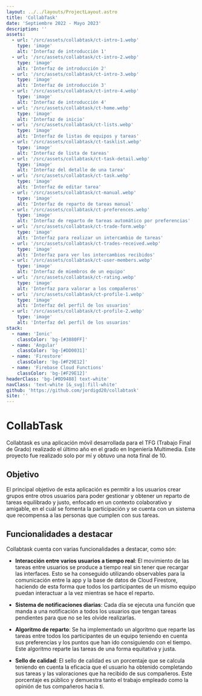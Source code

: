 ```yaml
---
layout: ../../layouts/ProjectLayout.astro
title: 'CollabTask'
date: 'Septiembre 2022 - Mayo 2023'
description: ''
assets: 
  - url: '/src/assets/collabtask/ct-intro-1.webp'
    type: 'image' 
    alt: 'Interfaz de introducción 1'
  - url: '/src/assets/collabtask/ct-intro-2.webp'
    type: 'image' 
    alt: 'Interfaz de introducción 2'
  - url: '/src/assets/collabtask/ct-intro-3.webp'
    type: 'image' 
    alt: 'Interfaz de introducción 3'
  - url: '/src/assets/collabtask/ct-intro-4.webp'
    type: 'image' 
    alt: 'Interfaz de introducción 4'
  - url: '/src/assets/collabtask/ct-home.webp'
    type: 'image' 
    alt: 'Interfaz de inicio'
  - url: '/src/assets/collabtask/ct-lists.webp'
    type: 'image' 
    alt: 'Interfaz de listas de equipos y tareas'
  - url: '/src/assets/collabtask/ct-tasklist.webp'
    type: 'image' 
    alt: 'Interfaz de lista de tareas'
  - url: '/src/assets/collabtask/ct-task-detail.webp'
    type: 'image' 
    alt: 'Interfaz del detalle de una tarea'
  - url: '/src/assets/collabtask/ct-task.webp'
    type: 'image' 
    alt: 'Interfaz de editar tarea'
  - url: '/src/assets/collabtask/ct-manual.webp'
    type: 'image' 
    alt: 'Interfaz de reparto de tareas manual'
  - url: '/src/assets/collabtask/ct-preferences.webp'
    type: 'image' 
    alt: 'Interfaz de reparto de tareas automático por preferencias'
  - url: '/src/assets/collabtask/ct-trade-form.webp'
    type: 'image' 
    alt: 'Interfaz para realizar un intercambio de tareas'
  - url: '/src/assets/collabtask/ct-trades-received.webp'
    type: 'image' 
    alt: 'Interfaz para ver los intercambios recibidos'
  - url: '/src/assets/collabtask/ct-user-members.webp'
    type: 'image' 
    alt: 'Interfaz de miembros de un equipo'
  - url: '/src/assets/collabtask/ct-rating.webp'
    type: 'image' 
    alt: 'Interfaz para valorar a los compañeros'
  - url: '/src/assets/collabtask/ct-profile-1.webp'
    type: 'image' 
    alt: 'Interfaz del perfil de los usuarios'
  - url: '/src/assets/collabtask/ct-profile-2.webp'
    type: 'image' 
    alt: 'Interfaz del perfil de los usuarios'
stack:       
  - name: 'Ionic'
    classColor: 'bg-[#3880FF]'
  - name: 'Angular'
    classColor: 'bg-[#DD0031]'
  - name: 'Firestore'
    classColor: 'bg-[#F29E12]'
  - name: 'Firebase Cloud Functions'
    classColor: 'bg-[#F29E12]'
headerClass: 'bg-[#0D9488] text-white'
navClass: 'text-white [&_svg]:fill-white'
github: 'https://github.com/jordigd20/collabtask'
site: ''
---
```


# CollabTask

Collabtask es una aplicación móvil desarrollada para el TFG (Trabajo Final de Grado) realizado el último año en el grado en Ingeniería Multimedia. Este proyecto fue realizado solo por mí y obtuvo una nota final de 10. 

## Objetivo

El principal objetivo de esta aplicación es permitir a los usuarios crear grupos entre otros usuarios para poder gestionar y obtener un reparto de tareas equilibrado y justo, enfocado en un contexto colaborativo y amigable, en el cuál se fomenta la participación y se cuenta con un sistema que recompensa a las personas que cumplen con sus tareas.


## Funcionalidades a destacar

Collabtask cuenta con varias funcionalidades a destacar, como són:

- **Interacción entre varios usuarios a tiempo real**: El movimiento de las tareas entre usuarios se produce a tiempo real sin tener que recargar las interfaces. Esto se ha conseguido utilizando observables para la comunicación entre la app y la base de datos de Cloud Firestore, haciendo de esta forma que todos los participantes de un mismo equipo puedan interactuar a la vez mientras se hace el reparto.

- **Sistema de notificaciones diarias**: Cada día se ejecuta una función que manda a una notificación a todos los usuarios que tengan tareas pendientes para que no se les olvide realizarlas.

- **Algoritmo de reparto**: Se ha implementado un algoritmo que reparte las tareas entre todos los participantes de un equipo teniendo en cuenta sus preferencias y los puntos que han ido consiguiendo con el tiempo. Este algoritmo reparte las tareas de una forma equitativa y justa.

- **Sello de calidad**: El sello de calidad es un porcentaje que se calcula teniendo en cuenta la eficacia que el usuario ha obtenido completando sus tareas y las valoraciones que ha recibido de sus compañeros. Este porcentaje es público y demuestra tanto el trabajo empleado como la opinión de tus compañeros hacia ti.

